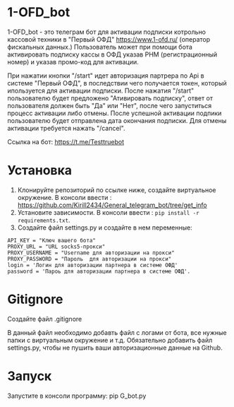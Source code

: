 # 1-OFD_bot
1-OFD_bot - это телеграм бот для активации подписки котрольно кассовой техники в "Первый ОФД" https://www.1-ofd.ru/ (оператор фискальных данных.)
Пользователь может при помощи бота активировать подписку кассы в ОФД указав РНМ (регистрационный номер) и указав промо-код для активации.

При нажатии кнопки "/start" идет авторизация партрера по Api в системе "Первый ОФД", в последствии чего получается токен, который ипользуется для активации подписки. 
После нажатия "/start" пользователю будет предложено "Ативировать подписку", ответ от пользователя должен быть "Да" или "Нет", после чего запуститься процесс активации либо отмены.
После успешной активации подпики пользователю будет отправлена дата окончания подписки.
Для отмены активации требуется нажать "/cancel".

Ссылка на бот: https://t.me/Testtruebot


# Установка

1. Клонируйте репозиторий по ссылке ниже, создайте виртуальное окружение.
В консоли ввести : https://github.com/Kirill2434/General_telegram_bot/tree/get_info
2. Установите зависимости.
В консоли ввести : `pip install -r requirements.txt`.
3. Создайте файл settings.py и создайте в нем переменные:
  ```
  API_KEY = "Ключ вашего бота"
  PROXY_URL = "URL socks5-прокси"
  PROXY_USERNAME = "Username для авторизации на прокси"
  PROXY_PASSWORD = "Пароль  для авторизации на прокси"
  login = 'Логин для авторизации партнера в системе ОФД'
  password = 'Пароь для авторизации партнера в системе ОФД'.
  ```

# Gitignore
Создайте файл .gitignore

В данный файл необходимо добавть файл с логами от бота, все нужные папки с виртуальным окружение и т.д.
Обязательно добавить файл settings.py, чтобы не пушить ваши авторизационные данные на Github.


# Запуск

Запустите в консоли программу:
 pip G_bot.py